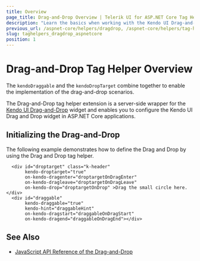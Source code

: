 ```yaml
---
title: Overview
page_title: Drag-and-Drop Overview | Telerik UI for ASP.NET Core Tag Helpers
description: "Learn the basics when working with the Kendo UI Drag-and-Drop tag helper for ASP.NET Core (MVC 6 or ASP.NET Core MVC)."
previous_url: /aspnet-core/helpers/dragdrop, /aspnet-core/helpers/tag-helpers/dragdrop
slug: taghelpers_dragdrop_aspnetcore
position: 1
---
```


# Drag-and-Drop Tag Helper Overview

The `kendoDraggable` and the `kendoDropTarget` combine together to enable the implementation of the drag-and-drop scenarios.

The Drag-and-Drop tag helper extension is a server-side wrapper for the [Kendo UI Drag-and-Drop](https://demos.telerik.com/kendo-ui/sortable/index) widget and enables you to configure the Kendo UI Drag and Drop widget in ASP.NET Core applications.

## Initializing the Drag-and-Drop

The following example demonstrates how to define the Drag and Drop by using the Drag and Drop tag helper.

      <div id="droptarget" class="k-header"
           kendo-droptarget="true"
           on-kendo-dragenter="droptargetOnDragEnter"
           on-kendo-dragleave="droptargetOnDragLeave"
           on-kendo-drop="droptargetOnDrop" >Drag the small circle here.</div>
      <div id="draggable"
           kendo-draggable="true"
           kendo-hint="draggableHint"
           on-kendo-dragstart="draggableOnDragStart"
           on-kendo-dragend="draggableOnDragEnd"></div>

## See Also

* [JavaScript API Reference of the Drag-and-Drop](https://docs.telerik.com/kendo-ui/api/javascript/ui/treeview/configuration/draganddrop)
